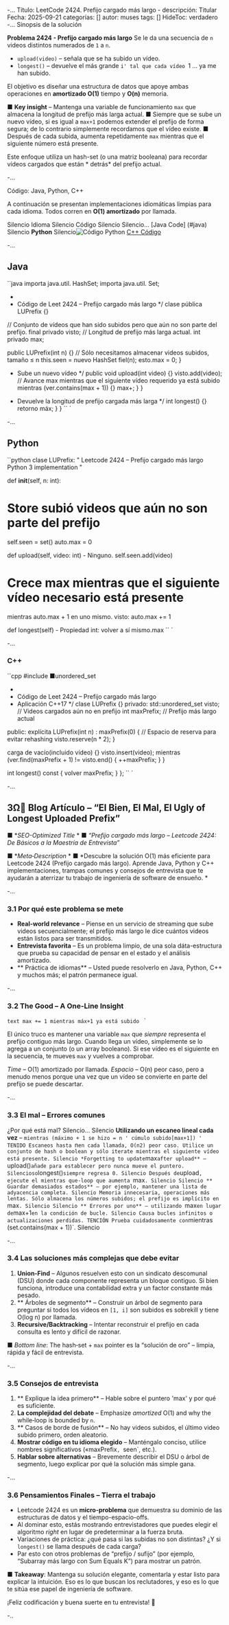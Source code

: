 -...
Título: LeetCode 2424. Prefijo cargado más largo -
descripción: Titular
Fecha: 2025-09-21
categorías: []
autor: muses
tags: []
HideToc: verdadero
-...
Sinopsis de la solución

**Problema 2424 - Prefijo cargado más largo**
Se le da una secuencia de `n` videos distintos numerados de `1` a `n`.
* `upload(video)` – señala que se ha subido un vídeo.
* `longest()` – devuelve el más grande `i' tal que cada vídeo `1 ... ya me han subido.

El objetivo es diseñar una estructura de datos que apoye ambas operaciones en **amortizado O(1)** tiempo y **O(n)** memoria.

■ **Key insight** – Mantenga una variable de funcionamiento `max` que almacena la longitud de prefijo más larga actual.
■ Siempre que se sube un nuevo vídeo, si es igual a `max+1` podemos extender el prefijo de forma segura; de lo contrario simplemente recordamos que el vídeo existe.
■ Después de cada subida, aumenta repetidamente `max` mientras que el siguiente número está presente.

Este enfoque utiliza un hash-set (o una matriz booleana) para recordar vídeos cargados que están * detrás* del prefijo actual.

-...

Código: Java, Python, C++

A continuación se presentan implementaciones idiomáticas limpias para cada idioma. Todos corren en **O(1) amortizado** por llamada.

Silencio Idioma Silencio Código Silencio
Silencio...
[Java Code] (#java)
Silencio **Python** Silencio![Código Python](#python)
[C++ Código](#cpp)

-...

## Java
``java
importa java.util. HashSet;
importa java.util. Set;

*
* Código de Leet 2424 – Prefijo cargado más largo
*/
clase pública LUPrefix {}

// Conjunto de vídeos que han sido subidos pero que aún no son parte del prefijo.
final privado visto;
// Longitud de prefijo más larga actual.
int privado max;

public LUPrefix(int n) {}
// Sólo necesitamos almacenar videos subidos, tamaño ≤ n
this.seen = nuevo HashSet fiel(n);
esto.max = 0;
}

* Sube un nuevo vídeo */
public void upload(int video) {}
visto.add(video);
// Avance max mientras que el siguiente vídeo requerido ya está subido
mientras (ver.contains(max + 1)) {}
max+;
}
}

* Devuelve la longitud de prefijo cargada más larga */
int longest() {}
retorno máx;
}
}
`` `

-...

## Python
``python
clase LUPrefix:
"
Leetcode 2424 – Prefijo cargado más largo
Python 3 implementation
"

def __init__(self, n: int):
# Store subió videos que aún no son parte del prefijo
self.seen = set()
auto.max = 0

def upload(self, video: int) - Ninguno.
self.seen.add(video)
# Crece max mientras que el siguiente vídeo necesario está presente
mientras auto.max + 1 en uno mismo. visto:
auto.max += 1

def longest(self) - Propiedad int:
volver a sí mismo.max
`` `

-...

### C++
``cpp
#include ■unordered_set

*
* Código de Leet 2424 – Prefijo cargado más largo
* Aplicación C++17
*/
clase LUPrefix {}
privado:
std::unordered_set visto; // Videos cargados aún no en prefijo
int maxPrefix; // Prefijo más largo actual

public:
explícita LUPrefix(int n) : maxPrefix(0) {
// Espacio de reserva para evitar rehashing
visto.reserve(n * 2);
}

carga de vacío(incluido vídeo) {}
visto.insert(video);
mientras (ver.find(maxPrefix + 1) != visto.end() {
++maxPrefix;
}
}

int longest() const {
volver maxPrefix;
}
};
`` `

-...

## 3Ω⃣ Blog Artículo – “El Bien, El Mal, El Ugly of Longest Uploaded Prefix”

■ **SEO-Optimized Title* *
■ *“Prefijo cargado más largo – Leetcode 2424: De Básicos a la Maestría de Entrevista”*

■ **Meta‐Description* *
■ *Descubre la solución O(1) más eficiente para Leetcode 2424 (Prefijo cargado más largo). Aprende Java, Python y C++ implementaciones, trampas comunes y consejos de entrevista que te ayudarán a aterrizar tu trabajo de ingeniería de software de ensueño. *

-...

### 3.1 Por qué este problema se mete

* **Real-world relevance** – Piense en un servicio de streaming que sube videos secuencialmente; el prefijo más largo le dice cuántos videos están listos para ser transmitidos.
* **Entrevista favorita** – Es un problema limpio, de una sola dáta-estructura que prueba su capacidad de pensar en el estado y el análisis amortizado.
* ** Práctica de idiomas** – Usted puede resolverlo en Java, Python, C++ y muchos más; el patrón permanece igual.

-...

### 3.2 The Good – A One‐Line Insight

``text
max += 1 mientras máx+1 ya está subido
`` `

El único truco es mantener una variable `max` que *siempre* representa el prefijo contiguo más largo.
Cuando llega un vídeo, simplemente se lo agrega a un conjunto (o un array booleano).
Si ese vídeo es el siguiente en la secuencia, te mueves `max` y vuelves a comprobar.

*Time* – O(1) amortizado por llamada.
*Espacio* – O(n) peor caso, pero a menudo menos porque una vez que un vídeo se convierte en parte del prefijo se puede descartar.

-...

### 3.3 El mal – Errores comunes

¿Por qué está mal?
Silencio...
Silencio **Utilizando un escaneo lineal cada vez** – `mientras (máximo + 1 se hizo = n ' cúmulo subido[max+1]) ' TENIDO Escaneos hasta `n` en cada llamada, O(n2) peor caso. Utilice un conjunto de hash o boolean y sólo iterate mientras el siguiente vídeo está presente. Silencio
*Forgetting to update `max` after upload** – `upload()` añade para establecer pero nunca mueve el puntero. Silencioso `longest()` siempre regresa 0. Silencio Después de `upload`, ejecute el mientras que-loop que aumenta `max`. Silencio
Silencio ** Guardar demasiados estados** – por ejemplo, mantener una lista de adyacencia completa. Silencio Memoria innecesaria, operaciones más lentas. Sólo almacena los números subidos; el prefijo es implícito en `max`. Silencio
Silencio ** Errores por uno** – utilizando `max` en lugar de `max+1` en la condición de bucle. Silencio Causa bucles infinitos o actualizaciones perdidas. TENCIÓN Prueba cuidadosamente con `mientras (set.contains(max + 1))`. Silencio

-...

### 3.4 Las soluciones más complejas que debe evitar

1. **Union‐Find** – Algunos resuelven esto con un sindicato descomunal (DSU) donde cada componente representa un bloque contiguo. Si bien funciona, introduce una contabilidad extra y un factor constante más pesado.
2. ** Árboles de segmento** – Construir un árbol de segmento para preguntar si todos los vídeos en `[1, i]` son subidos es sobrekill y tiene O(log n) por llamada.
3. **Recursive/Backtracking** – Intentar reconstruir el prefijo en cada consulta es lento y difícil de razonar.

■ *Bottom line*: The hash‐set + `max` pointer es la “solución de oro” – limpia, rápida y fácil de entrevista.

-...

### 3.5 Consejos de entrevista

1. ** Explique la idea primero** – Hable sobre el puntero 'max' y por qué es suficiente.
2. **La complejidad del debate** – Emphasize *amortized* O(1) and why the while‐loop is bounded by `n`.
3. ** Casos de borde de fusión** – No hay videos subidos, el último video subido primero, orden aleatorio.
4. **Mostrar código en tu idioma elegido** – Manténgalo conciso, utilice nombres significativos («maxPrefix`, `seen`, etc.).
5. **Hablar sobre alternativas** – Brevemente describir el DSU o árbol de segmento, luego explicar por qué la solución más simple gana.

-...

### 3.6 Pensamientos Finales – Tierra el trabajo

* Leetcode 2424 es un **micro-problema** que demuestra su dominio de las estructuras de datos y el tiempo-espacio-offs.
* Al dominar esto, estás mostrando entrevistadores que puedes elegir el algoritmo *right* en lugar de predeterminar a la fuerza bruta.
* Variaciones de práctica: ¿qué pasa si las subidas no son distintas? ¿Y si `longest()` se llama después de cada carga?
* Par esto con otros problemas de “prefijo / sufijo” (por ejemplo, “Subarray más largo con Sum Equals K”) para mostrar un patrón.

■ **Takeaway**: Mantenga su solución elegante, comentarla y estar listo para explicar la intuición. Eso es lo que buscan los reclutadores, y eso es lo que te sitúa ese papel de ingeniería de software.

¡Feliz codificación y buena suerte en tu entrevista! 🚀

-..
